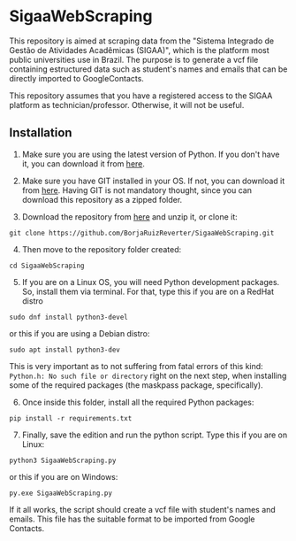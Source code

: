 # SigaaWebScraping
This repository is aimed at scraping data from the "Sistema Integrado de Gestão de Atividades Acadêmicas (SIGAA)", which is the platform most public universities use in Brazil. The purpose is to generate a vcf file containing estructured data such as student's names and emails that can be directly imported to GoogleContacts.

This repository assumes that you have a registered access to the SIGAA platform as technician/professor. Otherwise, it will not be useful.

## Installation
1. Make sure you are using the latest version of Python. If you don't have it, you can download it from [here](https://www.python.org/downloads/).

2. Make sure you have GIT installed in your OS. If not, you can download it from [here](https://git-scm.com/downloads). Having GIT is not mandatory thought, since you can download this repository as a zipped folder.

3. Download the repository from [here](https://github.com/BorjaRuizReverter/SigaaWebScraping/archive/refs/heads/main.zip) and unzip it, or clone it:
```shell
git clone https://github.com/BorjaRuizReverter/SigaaWebScraping.git
```

4. Then move to the repository folder created:
```shell
cd SigaaWebScraping
```

5. If you are on a Linux OS, you will need Python development packages. So, install them via terminal. For that, type this if you are on a RedHat distro
```shell
sudo dnf install python3-devel
```
or this if you are using a Debian distro:
```shell
sudo apt install python3-dev
```
This is very important as to not suffering from fatal errors of this kind: `Python.h: No such file or directory` right on the next step, when installing some of the required packages (the maskpass package, specifically).

6. Once inside this folder, install all the required Python packages:
```shell
pip install -r requirements.txt
```

7. Finally, save the edition and run the python script. Type this if you are on Linux:
```shell
python3 SigaaWebScraping.py
```
or this if you are on Windows:
```shell
py.exe SigaaWebScraping.py
```

If it all works, the script should create a vcf file with student's names and emails. This file has the suitable format to be imported from Google Contacts.
